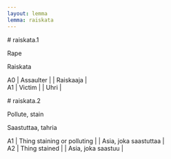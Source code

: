 ```yaml
---
layout: lemma
lemma: raiskata
---
```


<div class="sense">
# <span class="sensename">raiskata.1</span>

<span class="description">Rape</span>

<span class="description">Raiskata</span>

A0 | Assaulter |   | Raiskaaja |  
A1 | Victim |   | Uhri |  

</div>

<div class="sense">
# <span class="sensename">raiskata.2</span>

<span class="description">Pollute, stain</span>

<span class="description">Saastuttaa, tahria</span>

A1 | Thing staining or polluting |   | Asia, joka saastuttaa |  
A2 | Thing stained |   | Asia, joka saastuu |  

</div>


